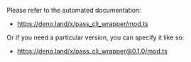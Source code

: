 Please refer to the automated documentation:

- https://deno.land/x/pass_cli_wrapper/mod.ts

Or if you need a particular version, you can specify it like so:

- https://deno.land/x/pass_cli_wrapper@0.1.0/mod.ts
